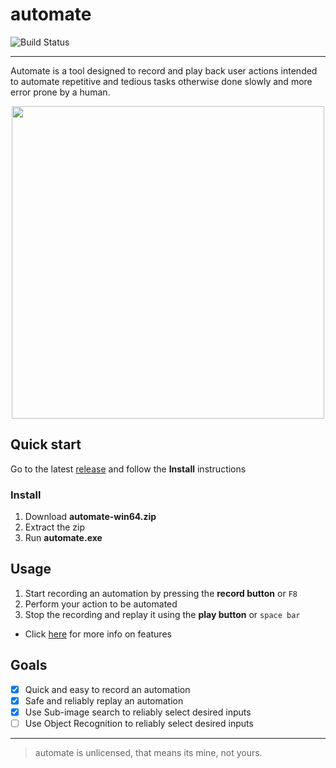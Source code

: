 # automate

![Build Status](https://github.com/addiswebb/automate/actions/workflows/rust.yml/badge.svg)

---
Automate is a tool designed to record and play back user actions intended to automate repetitive and tedious tasks otherwise done slowly and more error prone by a human.
<div align="center">
  <img src="https://github.com/user-attachments/assets/6ce0a379-2739-49cb-94fc-54709c958b90" width="500">
</div>

## Quick start
Go to the latest [release](https://github.com/addiswebb/automate/releases) and follow the **Install** instructions
### Install

1. Download **automate-win64.zip**
2. Extract the zip
3. Run **automate.exe**

## Usage
1. Start recording an automation by pressing the **record button** or `F8`
2. Perform your action to be automated
3. Stop the recording and replay it using the **play button** or `space bar`
* Click [here]() for more info on features

## Goals
- [x] Quick and easy to record an automation
- [x] Safe and reliably replay an automation
- [x] Use Sub-image search to reliably select desired inputs
- [ ] Use Object Recognition to reliably select desired inputs

---

> automate is unlicensed, that means its mine, not yours.
